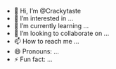 - 👋 Hi, I’m @Crackytaste
- 👀 I’m interested in ...
- 🌱 I’m currently learning ...
- 💞️ I’m looking to collaborate on ...
- 📫 How to reach me ...
- 😄 Pronouns: ...
- ⚡ Fun fact: ...

<!---
Crackytaste/Crackytaste is a ✨ special ✨ repository because its `README.md` (this file) appears on your GitHub profile.
You can click the Preview link to take a look at your changes.
--->

